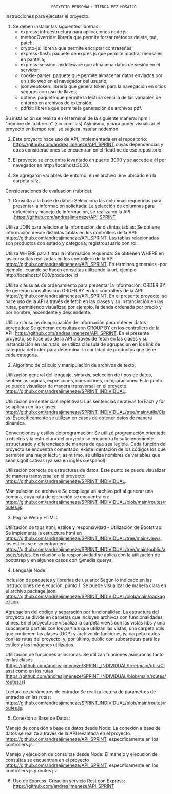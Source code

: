                         PROYECTO PERSONAL: TIENDA PEZ MOSAICO

Instrucciones para ejecutar el proyecto:

1) Se deben instalar las siguientes librerías: 
    - express: infraestructura para aplicaciones node js;
    - methodOverride: librería que permite forzar métodos delete, put, patch;
    - crypto-js: librería que permite encriptar contraseñas; 
    - express-flash: paquete de expres js que permite mostrar mensajes en pantalla; 
    - express-session: middleware que almacena datos de sesión en el servidor; 
    - cookie-parser: paquete que permite almacenar datos enviados por un sitio web en el navegador del usuario; 
    - jsonwebtoken: librería que genera token para la navegación en sitios seguros con uso de llaves; 
    - dotenv: paquete que permite la lectura sencilla de las variables de entorno en archivos de extensión;
    - pdfkit: librería que permite la generación de archivos pdf.

Su instalación se realiza en el terminal de la siguiente manera: npm i "nombre de la librería" (sin comillas) Asimismo, y para poder visualizar el proyecto en tiempo real, se sugiera instalar nodemon.

2) Este proyecto hace uso de API, implementada en el repositorio: https://github.com/andreajimeneze/API_SPRINT cuyas dependencias y otras consideraciones se encuentran en el Readme de ese repositorio.

3) El proyecto se encuentra levantado en puerto 3000 y se accede a él por navegador en http://localhost:3000.

4) Se agregaron variables de entorno, en el archivo .env ubicado en la carpeta raíz.


Consideraciones de evaluación (rúbrica):

1) Consulta a la base de datos:
Selecciona las columnas requeridas para presentar la información solicitada: La selección de columnas para obtención y manejo de información, se realiza en la API: .https://github.com/andreajimeneze/API_SPRINT

Utiliza JOIN para relacionar la información de distintas tablas: Se obtiene información desde distintas tablas en los controllers de la API: https://github.com/andreajimeneze/API_SPRINT. Las tablas relacionadas son productos con estado y categoría; registrousuario con rol.

Utiliza WHERE para filtrar la información requerida: Se obtienen WHERE en las consultas realizadas en los controllers de la API: https://github.com/andreajimeneze/API_SPRINT. En términos generales -por ejemplo- cuando se hacen consultas utilizando la url, ejemplo http://localhost:4000/producto/:id

Utiliza cláusulas de ordenamiento para presentar la información: ORDER BY. Se generan consultas con ORDER BY en los controllers de la API: https://github.com/andreajimeneze/API_SPRINT. En el presente proyecto, se hace uso de la API a través de fetch en las clases y su instanciación en las rutas, permitiendo visualizar, por ejemplo, la tienda ordenada por precio y por nombre, ascendente y descendente.

Utiliza cláusulas de agrupación de información para obtener datos agregados: Se generan consultas con GROUP BY en los controllers de la API: https://github.com/andreajimeneze/API_SPRINT.  En el presente proyecto, se hace uso de la API a través de fetch en las clases y su instanciación en las rutas; se utiliza cláusula de agrupación en los link de categoría del index para determinar la cantidad de productos que tiene cada categoría. 

2) Algorítmo de cálculo y manipulación de archivos de texto:

Utilización general del lenguaje, sintaxis, selección de tipos de datos, sentencias lógicas, expresiones, operaciones, comparaciones: Este punto se puede visualizar de manera transversal en el proyecto: https://github.com/andreajimeneze/SPRINT_INDIVIDUAL.

Utilización de sentencias repetitivas: Las sentencias iterativas forEach y for se aplican en las clases: https://github.com/andreajimeneze/SPRINT_INDIVIDUAL/tree/main/utils/Class. Específicamente se utilizan en casos de obtener datos de manera dinámica.

Convenciones y estilos de programación: Se utilizó programación orientada a objetos y la estructura del proyecto se encuentra lo suficientemente estructurado y diferenciado de manera de que sea legible. Cada función del proyecto se encuentra comentado; existe identación de los códigos los que permiten una mejor lectur; asimismo, se utiliza nombres de variables que sean significativas (ya sea en inglés o español).

Utilización correcta de estructuras de datos: Este punto se puede visualizar de manera transversal en el proyecto: https://github.com/andreajimeneze/SPRINT_INDIVIDUAL.

Manipulación de archivos: Se despliega un archivo pdf al generar una compra, cuya ruta de ejecución se encuentra en: https://github.com/andreajimeneze/SPRINT_INDIVIDUAL/blob/main/routes/routes.js.

3) Página Web y HTML:

Utilización de tags html, estilos y responsividad - Utilización de Bootstrap: Se implementa la estructura html en https://github.com/andreajimeneze/SPRINT_INDIVIDUAL/tree/main/views, los estilos se encuentran en: https://github.com/andreajimeneze/SPRINT_INDIVIDUAL/tree/main/public/assets/styles. En relación a la responsividad se aplica con la utilización de bootstrap y en algunos casos con @media querys.

4) Lenguaje Node:

Inclusión de paquetes y librerías de usuario: Según lo indicado en las instrucciones de ejecución, punto 1. Se puede visualizar de manera clara en el archivo package.json: https://github.com/andreajimeneze/SPRINT_INDIVIDUAL/blob/main/package.json.

Agrupación del código y separación por funcionalidad: La estructura del proyecto se divide en carpetas que incluyen archivos con funcionalidades afines. En el proyecto se visualiza la carpeta views con las vistas hbs y una subcarpeta partials con los partials que utilizan las vistas; una carpeta utils que contienen las clases (OOP) y archivo de funciones js; carpeta routes con las rutas del proyecto; y, por último, public con subcarpetas para los estilos y las imágenes utilizadas.

Utilización de funciones asíncronas: Se utilizan funciones asíncronas tanto en las clases (https://github.com/andreajimeneze/SPRINT_INDIVIDUAL/tree/main/utils/Class) como en las rutas (https://github.com/andreajimeneze/SPRINT_INDIVIDUAL/blob/main/routes/routes.js)

Lectura de parámetros de entrada: Se realiza lectura de parámetros de entradas en las rutas: https://github.com/andreajimeneze/SPRINT_INDIVIDUAL/blob/main/routes/routes.js.


5) Conexión a Base de Datos: 

Manejo de conexión a base de datos desde Node: La conexión a base de datos se realiza a través de la API levantada en el proyecto  https://github.com/andreajimeneze/API_SPRINT, específicamente en los controllers.js.

Manejo y ejecución de consultas desde Node: El manejo y ejecución de consultas se encuentran en el proyecto  https://github.com/andreajimeneze/API_SPRINT, específicamente en los controllers.js y routes.js

6) Uso de Express: 
Creación servicio Rest con Express: https://github.com/andreajimeneze/API_SPRINT
